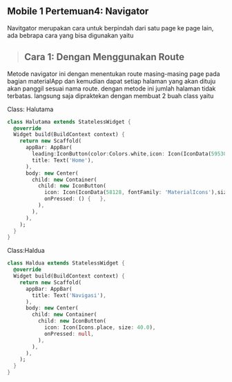 ## Mobile 1 Pertemuan4: Navigator
Navitgator merupakan cara untuk berpindah dari satu page ke page lain, ada bebrapa cara yang bisa digunakan yaitu
>## Cara 1: Dengan Menggunakan Route
Metode navigator ini dengan menentukan route masing-masing page pada bagian materialApp dan kemudian dapat setiap halaman yang akan dituju akan panggil sesuai nama route.
dengan metode ini  jumlah halaman tidak terbatas.
langsung saja dipraktekan dengan membuat 2 buah class yaitu

Class: Halutama
```dart
class Halutama extends StatelessWidget {
  @override
  Widget build(BuildContext context) {
    return new Scaffold(
      appBar: AppBar(
        leading:IconButton(color:Colors.white,icon: Icon(IconData(59530, fontFamily: 'MaterialIcons')),onPressed:null,),
        title: Text('Home'),
      ),
      body: new Center(
        child: new Container(
          child: new IconButton(
            icon: Icon(IconData(58128, fontFamily: 'MaterialIcons'),size:30.00,color:Colors.orangeAccent),
            onPressed: () {   },
          ),
        ),
      ),
    );
  }
}

```
Class:Haldua
```dart
class Haldua extends StatelessWidget {
  @override
  Widget build(BuildContext context) {
    return new Scaffold(
      appBar: AppBar(
        title: Text('Navigasi'),
      ),
      body: new Center(
        child: new Container(
          child: new IconButton(
            icon: Icon(Icons.place, size: 40.0),
            onPressed: null,
          ),
        ),
      ),
    );
  }
}
